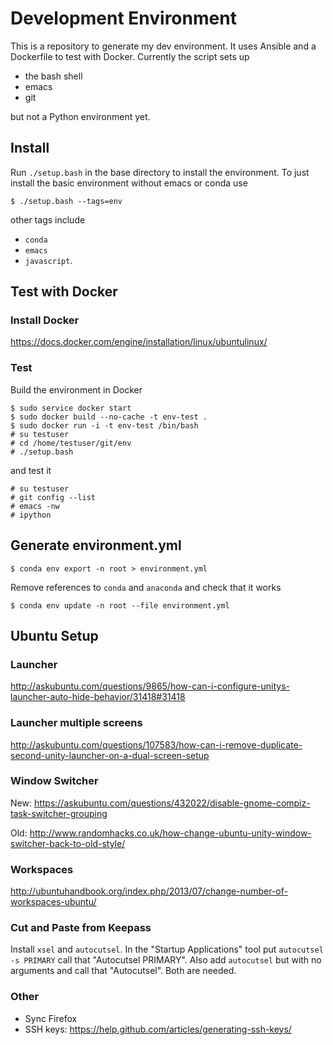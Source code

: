 # Development Environment

This is a repository to generate my dev environment. It uses Ansible and a Dockerfile
to test with Docker. Currently the script sets up

 * the bash shell
 * emacs
 * git

but not a Python environment yet.

## Install

Run `./setup.bash` in the base directory to install the
environment. To just install the basic environment without emacs or
conda use

    $ ./setup.bash --tags=env

other tags include

 - `conda`
 - `emacs`
 - `javascript`.

## Test with Docker

### Install Docker

https://docs.docker.com/engine/installation/linux/ubuntulinux/

### Test

Build the environment in Docker

    $ sudo service docker start
    $ sudo docker build --no-cache -t env-test .
    $ sudo docker run -i -t env-test /bin/bash
    # su testuser
    # cd /home/testuser/git/env
    # ./setup.bash

and test it

    # su testuser
    # git config --list
    # emacs -nw
    # ipython

## Generate environment.yml

    $ conda env export -n root > environment.yml

Remove references to `conda` and `anaconda` and check that it works

    $ conda env update -n root --file environment.yml

## Ubuntu Setup

### Launcher

http://askubuntu.com/questions/9865/how-can-i-configure-unitys-launcher-auto-hide-behavior/31418#31418

### Launcher multiple screens

http://askubuntu.com/questions/107583/how-can-i-remove-duplicate-second-unity-launcher-on-a-dual-screen-setup

### Window Switcher

New: https://askubuntu.com/questions/432022/disable-gnome-compiz-task-switcher-grouping

Old: http://www.randomhacks.co.uk/how-change-ubuntu-unity-window-switcher-back-to-old-style/

### Workspaces

http://ubuntuhandbook.org/index.php/2013/07/change-number-of-workspaces-ubuntu/

### Cut and Paste from Keepass

Install ```xsel``` and ```autocutsel```. In the "Startup Applications"
tool put ```autocutsel -s PRIMARY``` call that "Autocutsel
PRIMARY". Also add ```autocutsel``` but with no arguments and call
that "Autocutsel". Both are needed.

### Other

 * Sync Firefox
 * SSH keys: https://help.github.com/articles/generating-ssh-keys/
